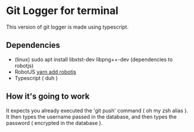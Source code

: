 # Git Logger for terminal

This version of git logger is made using typescript.  

## Dependencies
* (linux) sudo apt install libxtst-dev libpng++-dev (dependencies to robotjs)
* RobotJS [yarn add robotjs](http://robotjs.io/)
* Typescript ( duh )

## How it's going to work
It expects you already executed the 'git push' command ( oh my zsh alias ).  
It then types the username passed in the database, and then types the password ( encrypted in the database ).  
